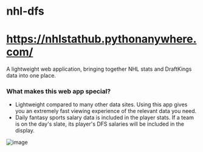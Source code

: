 # nhl-dfs
# https://nhlstathub.pythonanywhere.com/
A lightweight web application, bringing together NHL stats and DraftKings data into one place.

### What makes this web app special?
- Lightweight compared to many other data sites. Using this app gives you an extremely fast viewing experience of the relevant data you need.
- Daily fantasy sports salary data is included in the player stats. If a team is on the day's slate, its player's DFS salaries will be included in the display.

![image](https://github.com/user-attachments/assets/291d881d-e817-4528-8894-aa458a145204)

